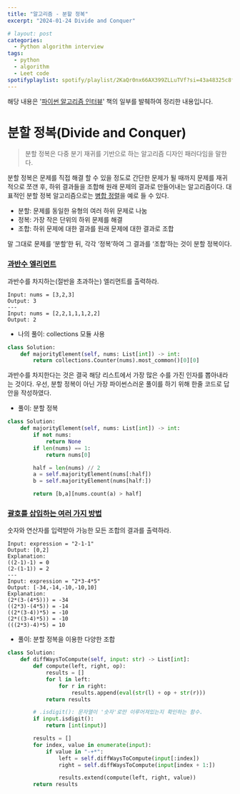 ```yaml
---
title: "알고리즘 - 분할 정복"
excerpt: "2024-01-24 Divide and Conquer"

# layout: post
categories:
  - Python algorithm interview
tags:
  - python
  - algorithm
  - Leet code
spotifyplaylist: spotify/playlist/2KaQr0nx66AX399ZLLuTVf?si=43a48325c8fc4b16
---
```

해당 내용은 '[파이썬 알고리즘 인터뷰](https://product.kyobobook.co.kr/detail/S000001932748)' 책의 일부를 발췌하여 정리한 내용입니다.

# 분할 정복(Divide and Conquer)

> 분할 정복은 다중 분기 재귀를 기반으로 하는 알고리즘 디자인 패러다임을 말한다.
> 

분할 정복은 문제를 직접 해결 할 수 있을 정도로 간단한 문제가 될 때까지 문제를 재귀적으로 쪼갠 후, 하위 결과들을 조합해 원래 문제의 결과로 만들어내는 알고리즘이다. 대표적인 분할 정복 알고리즘으로는 [병합 정렬](https://junstar21.github.io/python%20algorithm%20interview/order/)을 예로 들 수 있다.

- 분할: 문제를 동일한 유형의 여러 하위 문제로 나눔
- 정복: 가장 작은 단위의 하위 문제를 해결
- 조합: 하위 문제에 대한 결과를 원래 문제에 대한 결과로 조합

말 그대로 문제를 ‘분할’한 뒤, 각각 ‘정복’하여 그 결과를 ‘조합’하는 것이 분할 정복이다.

### [과반수 엘리먼트](https://leetcode.com/problems/majority-element/)

과반수를 차지하는(절반을 초과하는) 엘리먼트를 출력하라.

```
Input: nums = [3,2,3]
Output: 3
---
Input: nums = [2,2,1,1,1,2,2]
Output: 2
```

- 나의 풀이: collections 모듈 사용

```python
class Solution:
    def majorityElement(self, nums: List[int]) -> int:
        return collections.Counter(nums).most_common()[0][0]
```

과반수를 차지한다는 것은 결국 해당 리스트에서 가장 많은 수를 가진 인자를 뽑아내라는 것이다. 우선, 분할 정복이 아닌 가장 파이썬스러운 풀이를 하기 위해 한줄 코드로 답안을 작성하였다.

- 풀이: 분할 정복

```python
class Solution:
    def majorityElement(self, nums: List[int]) -> int:
        if not nums:
            return None
        if len(nums) == 1:
            return nums[0]

        half = len(nums) // 2
        a = self.majorityElement(nums[:half])
        b = self.majorityElement(nums[half:])

        return [b,a][nums.count(a) > half]
```

### [괄호를 삽입하는 여러 가지 방법](https://leetcode.com/problems/different-ways-to-add-parentheses/)

숫자와 연산자를 입력받아 가능한 모든 조합의 결과를 출력하라.

```
Input: expression = "2-1-1"
Output: [0,2]
Explanation:
((2-1)-1) = 0
(2-(1-1)) = 2
---
Input: expression = "2*3-4*5"
Output: [-34,-14,-10,-10,10]
Explanation:
(2*(3-(4*5))) = -34
((2*3)-(4*5)) = -14
((2*(3-4))*5) = -10
(2*((3-4)*5)) = -10
(((2*3)-4)*5) = 10
```

- 풀이: 분할 정복을 이용한 다양한 조합

```python
class Solution:
    def diffWaysToCompute(self, input: str) -> List[int]:
        def compute(left, right, op):
            results = []
            for l in left:
                for r in right:
                    results.append(eval(str(l) + op + str(r)))
            return results

        # .isdigit(): 문자열이 '숫자'로만 이루어져있는지 확인하는 함수.
        if input.isdigit():
            return [int(input)]

        results = []
        for index, value in enumerate(input):
            if value in "-+*":
                left = self.diffWaysToCompute(input[:index])
                right = self.diffWaysToCompute(input[index + 1:])

                results.extend(compute(left, right, value))
        return results
```